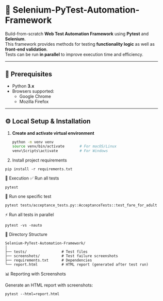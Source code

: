# 🚀 Selenium-PyTest-Automation-Framework

Build-from-scratch **Web Test Automation Framework** using **Pytest** and **Selenium**.  
This framework provides methods for testing **functionality logic** as well as **front-end validation**.  
Tests can be run **in parallel** to improve execution time and efficiency.

---

## 🧩 Prerequisites
- Python **3.x**
- Browsers supported:
  - Google Chrome  
  - Mozilla Firefox  

---

## ⚙️ Local Setup & Installation
1. **Create and activate virtual environment**
   ```bash
   python -m venv venv
   source venv/bin/activate       # For macOS/Linux
   venv\Scripts\activate          # For Windows

2. Install project requirements
```
pip install -r requirements.txt
```

🧪 Execution
✅ Run all tests
```
pytest
```

🧾 Run one specific test
```
pytest tests/acceptance_tests.py::AcceptanceTests::test_fare_for_adult
```

⚡ Run all tests in parallel
```
pytest -vs -nauto
```
📂 Directory Structure
```
Selenium-PyTest-Automation-Framework/
│
├── tests/                # Test files
├── screenshots/          # Test failure screenshots
├── requirements.txt      # Dependencies
└── report.html           # HTML report (generated after test run)
```

📊 Reporting with Screenshots

Generate an HTML report with screenshots:
```
pytest --html=report.html
